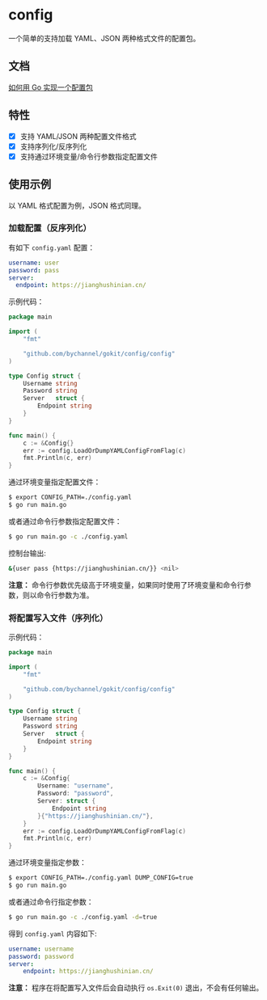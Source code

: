 # config

一个简单的支持加载 YAML、JSON 两种格式文件的配置包。

## 文档

[如何用 Go 实现一个配置包](https://jianghushinian.cn/2023/03/31/how-to-implement-a-config-package-with-go/)

## 特性

- [x] 支持 YAML/JSON 两种配置文件格式
- [x] 支持序列化/反序列化
- [x] 支持通过环境变量/命令行参数指定配置文件

## 使用示例

以 YAML 格式配置为例，JSON 格式同理。

### 加载配置（反序列化）

有如下 `config.yaml` 配置：

```yaml
username: user
password: pass
server:
  endpoint: https://jianghushinian.cn/
```

示例代码：

```go
package main

import (
	"fmt"

	"github.com/bychannel/gokit/config/config"
)

type Config struct {
	Username string
	Password string
	Server   struct {
		Endpoint string
	}
}

func main() {
	c := &Config{}
	err := config.LoadOrDumpYAMLConfigFromFlag(c)
	fmt.Println(c, err)
}
```

通过环境变量指定配置文件：

```bash
$ export CONFIG_PATH=./config.yaml
$ go run main.go
```

或者通过命令行参数指定配置文件：

```bash
$ go run main.go -c ./config.yaml
```

控制台输出:

```bash
&{user pass {https://jianghushinian.cn/}} <nil>
```

**注意：** 命令行参数优先级高于环境变量，如果同时使用了环境变量和命令行参数，则以命令行参数为准。

### 将配置写入文件（序列化）

示例代码：

```go
package main

import (
	"fmt"

	"github.com/bychannel/gokit/config/config"
)

type Config struct {
	Username string
	Password string
	Server   struct {
		Endpoint string
	}
}

func main() {
	c := &Config{
		Username: "username",
		Password: "password",
		Server: struct {
			Endpoint string
		}{"https://jianghushinian.cn/"},
	}
	err := config.LoadOrDumpYAMLConfigFromFlag(c)
	fmt.Println(c, err)
}
```

通过环境变量指定参数：

```bash
$ export CONFIG_PATH=./config.yaml DUMP_CONFIG=true
$ go run main.go
```

或者通过命令行指定参数：

```bash
$ go run main.go -c ./config.yaml -d=true
```

得到 `config.yaml` 内容如下:

```yaml
username: username
password: password
server:
    endpoint: https://jianghushinian.cn/
```

**注意：** 程序在将配置写入文件后会自动执行 `os.Exit(0)` 退出，不会有任何输出。
